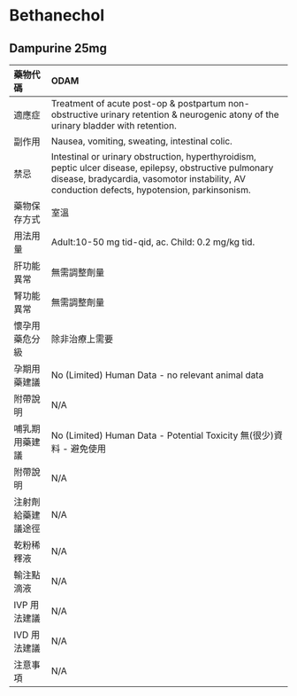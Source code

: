 # Bethanechol

## Dampurine 25mg

| 藥物代碼 | ODAM |
| :--- | :--- |
| 適應症 | Treatment of acute post-op & postpartum non-obstructive urinary retention & neurogenic atony of the urinary bladder with retention. |
| 副作用 | Nausea, vomiting, sweating, intestinal colic. |
| 禁忌 | Intestinal or urinary obstruction, hyperthyroidism, peptic ulcer disease, epilepsy, obstructive pulmonary disease, bradycardia, vasomotor instability, AV conduction defects, hypotension, parkinsonism. |
| 藥物保存方式 | 室溫 |
| 用法用量 | Adult:10-50 mg tid-qid, ac. Child: 0.2 mg/kg tid. |
| 肝功能異常 | 無需調整劑量 |
| 腎功能異常 | 無需調整劑量 |
| 懷孕用藥危分級 | 除非治療上需要 |
| 孕期用藥建議 | No \(Limited\) Human Data - no relevant animal data |
| 附帶說明 | N/A |
| 哺乳期用藥建議 | No \(Limited\) Human Data - Potential Toxicity 無\(很少\)資料 - 避免使用 |
| 附帶說明 | N/A |
| 注射劑給藥建議途徑 | N/A |
| 乾粉稀釋液 | N/A |
| 輸注點滴液 | N/A |
| IVP 用法建議 | N/A |
| IVD 用法建議 | N/A |
| 注意事項 | N/A |

